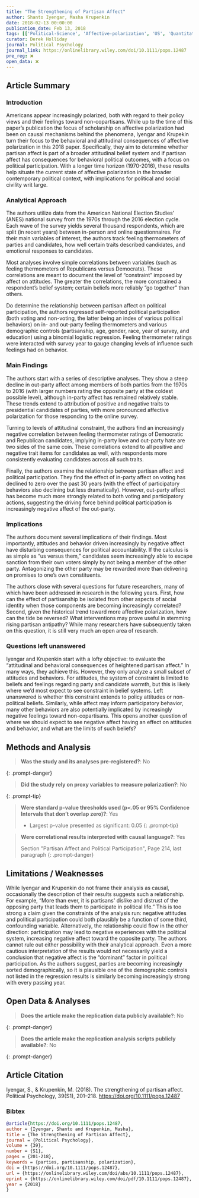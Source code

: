 ```yaml
---
title: "The Strengthening of Partisan Affect"
author: Shanto Iyengar, Masha Krupenkin
date: 2018-02-13 00:00:00
publication_date: Feb 13, 2018
tags: [['Political-Science', 'Affective-polarization', 'US', 'Quantitative', 'Descriptive', 'ANES']]
curator: Derek Holliday
journal: Political Psychology
journal_link: https://onlinelibrary.wiley.com/doi/10.1111/pops.12487
pre_reg: ❌
open_data: ❌
---
```


## Article Summary

### Introduction ###
Americans appear increasingly polarized, both with regard to their policy views and their feelings toward non-copartisans. While up to the time of this paper’s publication the focus of scholarship on affective polarization had been on causal mechanisms behind the phenomena, Iyengar and Krupekin turn their focus to the behavioral and attitudinal consequences of affective polarization in this 2018 paper. Specifically, they aim to determine whether partisan affect is part of a broader attitudinal belief system and if partisan affect has consequences for behavioral political outcomes, with a focus on political participation. With a longer time horizon (1970-2016), these results help situate the current state of affective polarization in the broader contemporary political context, with implications for political and social civility writ large.

### Analytical Approach ###
The authors utilize data from the American National Election Studies’ (ANES) national survey from the 1970s through the 2016 election cycle. Each wave of the survey yields several thousand respondents, which are split (in recent years) between in-person and online questionnaires. For their main variables of interest, the authors track feeling thermometers of parties and candidates, how well certain traits described candidates, and emotional responses to candidates.

Most analyses involve simple correlations between variables (such as feeling thermometers of Republicans versus Democrats). These correlations are meant to document the level of “constraint” imposed by affect on attitudes. The greater the correlations, the more constrained a respondent’s belief system; certain beliefs more reliably “go together” than others.

Do determine the relationship between partisan affect on political participation, the authors regressed self-reported political participation (both voting and non-voting, the latter being an index of various political behaviors) on in- and out-party feeling thermometers  and various demographic controls (partisanship, age, gender, race, year of survey, and education) using a binomial logistic regression. Feeling thermometer ratings were interacted with survey year to gauge changing levels of influence such feelings had on behavior.

### Main Findings ###
The authors start with a series of descriptive analyses. They show a steep decline in out-party affect among members of both parties from the 1970s to 2016 (with larger numbers rating the opposite party at the coldest possible level), although in-party affect has remained relatively stable. These trends extend to attribution of positive and negative traits to presidential candidates of parties, with more pronounced affective polarization for those responding to the online survey.

Turning to levels of attitudinal constraint, the authors find an increasingly negative correlation between feeling thermometer ratings of Democratic and Republican candidates, implying in-party love and out-party hate are two sides of the same coin. These correlations extend to all positive and negative trait items for candidates as well, with respondents more consistently evaluating candidates across all such traits.

Finally, the authors examine the relationship between partisan affect and political participation. They find the effect of in-party affect on voting has declined to zero over the past 30 years (with the effect of participatory behaviors also declining but less dramatically). However, out-party affect has become much more strongly related to both voting and participatory actions, suggesting the driving force behind political participation is increasingly negative affect of the out-party.

### Implications ###
The authors document several implications of their findings. Most importantly, attitudes and behavior driven increasingly by negative affect have disturbing consequences for political accountability. If the calculus is as simple as “us versus them,” candidates seem increasingly able to escape sanction from their own voters simply by not being a member of the other party. Antagonizing the other party may be rewarded more than delivering on promises to one’s own constituents.

The authors close with several questions for future researchers, many of which have been addressed in research in the following years. First, how can the effect of partisanship be isolated from other aspects of social identity when those components are becoming increasingly correlated? Second, given the historical trend toward more affective polarization, how can the tide be reversed? What interventions may prove useful in stemming rising partisan antipathy? While many researchers have subsequently taken on this question, it is still very much an open area of research.

### Questions left unanswered ###
Iyengar and Krupenkin start with a lofty objective: to evaluate the “attitudinal and behavioral consequences of heightened partisan affect.” In many ways, they achieve this. However, they only analyze a small subset of attitudes and behaviors. For attitudes, the system of constraint is limited to beliefs and feelings regarding party and candidate warmth, but this is likely where we’d most expect to see constraint in belief systems. Left unanswered is whether this constraint extends to policy attitudes or non-political beliefs. Similarly, while affect may inform participatory behavior, many other behaviors are also potentially implicated by increasingly negative feelings toward non-copartisans. This opens another question of where we should expect to see negative affect having an effect on attitudes and behavior, and what are the limits of such beliefs?


## Methods and Analysis

> **Was the study and its analyses pre-registered?**: No
> 
{: .prompt-danger}

> **Did the study rely on proxy variables to measure polarization?**: No
> 
> 
> 
{: .prompt-tip}


> **Were standard p-value thresholds used (p<.05 or 95% Confidence Intervals that don’t overlap zero)?**: Yes
> 
> - Largest p-value presented as significant: 0.05
{: .prompt-tip}

> **Were correlational results interpreted with causal language?**: Yes
> 
>
> Section "Partisan Affect and Political Participation", Page 214, last paragraph
{: .prompt-danger}

## Limitations / Weaknesses

While Iyengar and Krupenkin do not frame their analysis as causal, occasionally the description of their results suggests such a relationship. For example, “More than ever, it is partisans' dislike and distrust of the opposing party that leads them to participate in political life.” This is too strong a claim given the constraints of the analysis run: negative attitudes and political participation could both plausibly be a function of some third, confounding variable. Alternatively, the relationship could flow in the other direction: participation may lead to negative experiences with the political system, increasing negative affect toward the opposite party. The authors cannot rule out either possibility with their analytical approach.  Even a more cautious interpretation of the results would not necessarily yield a conclusion that negative affect is the “dominant” factor in political participation. As the authors suggest, parties are becoming increasingly sorted demographically, so it is plausible one of the demographic controls not listed in the regression results is similarly becoming increasingly strong with every passing year.

## Open Data & Analyses

> **Does the article make the replication data publicly available?**: No
> 
{: .prompt-danger}

> **Does the article make the replication analysis scripts publicly available?**: No
> 
{: .prompt-danger}



## Article Citation

Iyengar, S., &amp; Krupenkin, M. (2018). The strengthening of partisan affect. Political Psychology, 39(S1), 201–218. https://doi.org/10.1111/pops.12487

### Bibtex

```bibtex
@article{https://doi.org/10.1111/pops.12487,
author = {Iyengar, Shanto and Krupenkin, Masha},
title = {The Strengthening of Partisan Affect},
journal = {Political Psychology},
volume = {39},
number = {S1},
pages = {201-218},
keywords = {parties, partisanship, polarization},
doi = {https://doi.org/10.1111/pops.12487},
url = {https://onlinelibrary.wiley.com/doi/abs/10.1111/pops.12487},
eprint = {https://onlinelibrary.wiley.com/doi/pdf/10.1111/pops.12487},
year = {2018}
}

```